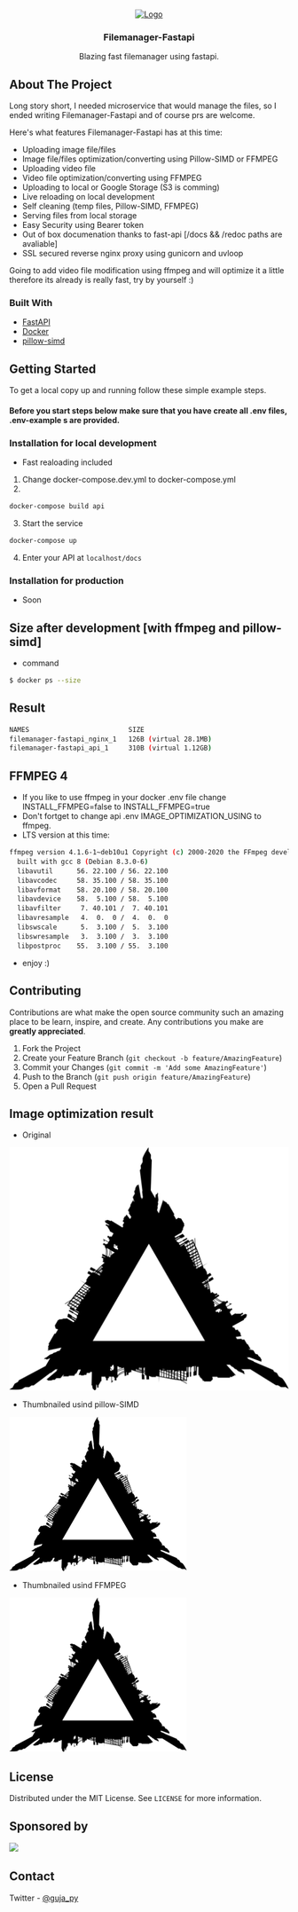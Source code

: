 
<!-- [![Contributors][contributors-shield]][contributors-url]
[![Forks][forks-shield]][forks-url]
[![Stargazers][stars-shield]][stars-url]
[![Issues][issues-shield]][issues-url]
[![MIT License][license-shield]][license-url] -->


<!-- PROJECT LOGO -->
<br />
<p align="center">
  <a href="#">
    <img src="https://media2.giphy.com/media/3gWIUenLXoEgPk0BwB/source.gif" alt="Logo" width="80" height="80">
  </a>

  <h3 align="center">Filemanager-Fastapi</h3>

  <p align="center">
    Blazing fast filemanager using fastapi.

<!-- ABOUT THE PROJECT -->
## About The Project

Long story short, I needed microservice that would manage the files, so I ended writing Filemanager-Fastapi and of course prs are welcome.

Here's what features Filemanager-Fastapi has at this time:
* Uploading image file/files
* Image file/files optimization/converting using Pillow-SIMD or FFMPEG
* Uploading video file
* Video file optimization/converting using FFMPEG
* Uploading to local or Google Storage (S3 is comming)
* Live reloading on local development
* Self cleaning (temp files, Pillow-SIMD, FFMPEG)
* Serving files from local storage
* Easy Security using Bearer token
* Out of box documenation thanks to fast-api [/docs && /redoc paths are avaliable]
* SSL secured reverse nginx proxy using gunicorn and uvloop

Going to add video file modification using ffmpeg and will optimize it a little therefore its already is really fast, try by yourself :)

### Built With
* [FastAPI](https://fastapi.tiangolo.com/)
* [Docker](https://www.docker.com/)
* [pillow-simd](https://github.com/uploadcare/pillow-simd)

<!-- GETTING STARTED -->
## Getting Started

To get a local copy up and running follow these simple example steps.

#### Before you start steps below make sure that you have create all .env files, .env-example s are provided.

### Installation for local development
- Fast realoading included
1. Change docker-compose.dev.yml to docker-compose.yml
2. 
```sh
docker-compose build api
```
3. Start the service
```sh
docker-compose up
```
4. Enter your API at `localhost/docs`

### Installation for production
- Soon
<!-- 1. Change docker-compose.dev.yml to docker-compose.yml
2. 
```sh
docker-compose build api
```
3. Start the service
```sh
docker-compose up
```
4. Enter your API at `localhost/docs` -->

## Size after development [with ffmpeg and pillow-simd]
- command
```sh
$ docker ps --size
```
## Result
```sh
NAMES                         SIZE
filemanager-fastapi_nginx_1   126B (virtual 28.1MB)
filemanager-fastapi_api_1     310B (virtual 1.12GB)
```

## FFMPEG 4
- If you like to use ffmpeg in your docker .env file change INSTALL_FFMPEG=false to INSTALL_FFMPEG=true
- Don't fortget to change api .env IMAGE_OPTIMIZATION_USING to ffmpeg.
- LTS version at this time:
```sh
ffmpeg version 4.1.6-1~deb10u1 Copyright (c) 2000-2020 the FFmpeg developers
  built with gcc 8 (Debian 8.3.0-6)
  libavutil      56. 22.100 / 56. 22.100
  libavcodec     58. 35.100 / 58. 35.100
  libavformat    58. 20.100 / 58. 20.100
  libavdevice    58.  5.100 / 58.  5.100
  libavfilter     7. 40.101 /  7. 40.101
  libavresample   4.  0.  0 /  4.  0.  0
  libswscale      5.  3.100 /  5.  3.100
  libswresample   3.  3.100 /  3.  3.100
  libpostproc    55.  3.100 / 55.  3.100
```
- enjoy :)

<!-- CONTRIBUTING -->
## Contributing

Contributions are what make the open source community such an amazing place to be learn, inspire, and create. Any contributions you make are **greatly appreciated**.

1. Fork the Project
2. Create your Feature Branch (`git checkout -b feature/AmazingFeature`)
3. Commit your Changes (`git commit -m 'Add some AmazingFeature'`)
4. Push to the Branch (`git push origin feature/AmazingFeature`)
5. Open a Pull Request

## Image optimization result
- Original

![](api/app/static/pictures/original/dcb8ac79618540688ea36e688a8c3635.png?raw=true)

- Thumbnailed usind pillow-SIMD

![](api/app/static/pictures/thumbnail/dcb8ac79618540688ea36e688a8c3635.webp?raw=true)

- Thumbnailed usind FFMPEG

![](api/app/static/pictures/thumbnail/72014f9f91ab40c7b8df61ab350bcc71.webp?raw=true)


<!-- LICENSE -->
## License

Distributed under the MIT License. See `LICENSE` for more information.

<!-- Sponsors -->
## Sponsored by

<a href="https://www.etomer.io/"><img src="https://www.etomer.io/static/media/etomer-logo-dark.22a369ff.svg" width="150"></a>

<!-- CONTACT -->
## Contact
Twitter - [@guja_py](https://twitter.com/guja_py)



<!-- MARKDOWN LINKS & IMAGES -->
<!-- https://www.markdownguide.org/basic-syntax/#reference-style-links -->
<!-- [contributors-shield]: https://img.shields.io/github/contributors/JexPY/filemanager-fastapi.svg?style=flat-square
[contributors-url]: https://github.com/JexPY/filemanager-fastapi/graphs/contributors
[forks-shield]: https://img.shields.io/github/forks/JexPY/filemanager-fastapi.svg?style=flat-square
[forks-url]: https://github.com/othneildrew/Best-README-Template/network/members
[stars-shield]: https://img.shields.io/github/stars/JexPY/filemanager-fastapi.svg?style=flat-square
[stars-url]: https://github.com/JexPY/filemanager-fastapi/stargazers
[issues-shield]: https://img.shields.io/github/issues/JexPY/filemanager-fastapi.svg?style=flat-square
[issues-url]: https://github.com/JexPY/filemanager-fastapi/issues
[license-shield]: https://img.shields.io/github/license/JexPY/filemanager-fastapi.svg?style=flat-square
[license-url]: https://github.com/JexPY/filemanager-fastapi/blob/master/LICENSE.txt -->